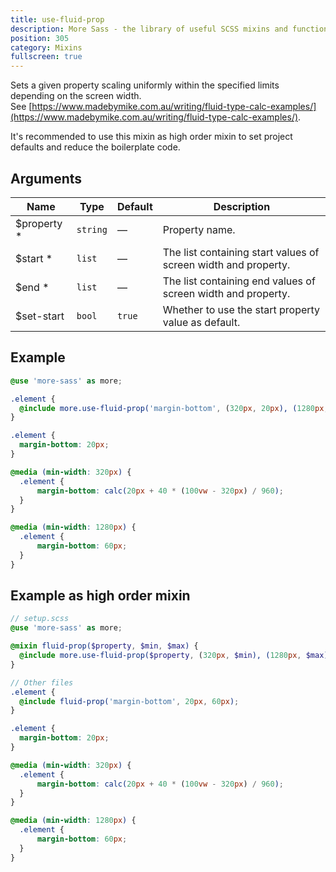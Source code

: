 ```yaml
---
title: use-fluid-prop
description: More Sass - the library of useful SCSS mixins and functions.
position: 305
category: Mixins
fullscreen: true
---
```


Sets a given property scaling uniformly within the specified limits depending on the screen width. \
See [https://www.madebymike.com.au/writing/fluid-type-calc-examples/](https://www.madebymike.com.au/writing/fluid-type-calc-examples/).

It's recommended to use this mixin as high order mixin to set project defaults and reduce the boilerplate code.

## Arguments

| Name                                          | Type     | Default | Description                                                    |
|-----------------------------------------------|----------|---------|----------------------------------------------------------------|
| $property <span class="text-red-600">*</span> | `string` | —       | Property name.                                                 |
| $start <span class="text-red-600">*</span>    | `list`   | —       | The list containing start values of screen width and property. |
| $end <span class="text-red-600">*</span>      | `list`   | —       | The list containing end values of screen width and property.   |
| $set-start                                    | `bool`   | `true`  | Whether to use the start property value as default.            |

## Example

<code-group>

  <code-block label="SCSS" active>

  ```scss
  @use 'more-sass' as more;

  .element {
  	@include more.use-fluid-prop('margin-bottom', (320px, 20px), (1280px, 60px));
  }
  ```

  </code-block>

  <code-block label="Output">

  ```css
  .element {
  	margin-bottom: 20px;
  }

  @media (min-width: 320px) {
  	.element {
  		margin-bottom: calc(20px + 40 * (100vw - 320px) / 960);
  	}
  }

  @media (min-width: 1280px) {
  	.element {
  		margin-bottom: 60px;
  	}
  }
  ```

  </code-block>

</code-group>


## Example as high order mixin

<code-group>

  <code-block label="SCSS" active>

  ```scss
  // setup.scss
  @use 'more-sass' as more;

  @mixin fluid-prop($property, $min, $max) {
    @include more.use-fluid-prop($property, (320px, $min), (1280px, $max));
  }

  // Other files
  .element {
  	@include fluid-prop('margin-bottom', 20px, 60px);
  }
  ```

  </code-block>

  <code-block label="Output">

  ```css
  .element {
  	margin-bottom: 20px;
  }

  @media (min-width: 320px) {
  	.element {
  		margin-bottom: calc(20px + 40 * (100vw - 320px) / 960);
  	}
  }

  @media (min-width: 1280px) {
  	.element {
  		margin-bottom: 60px;
  	}
  }
  ```

  </code-block>

</code-group>
